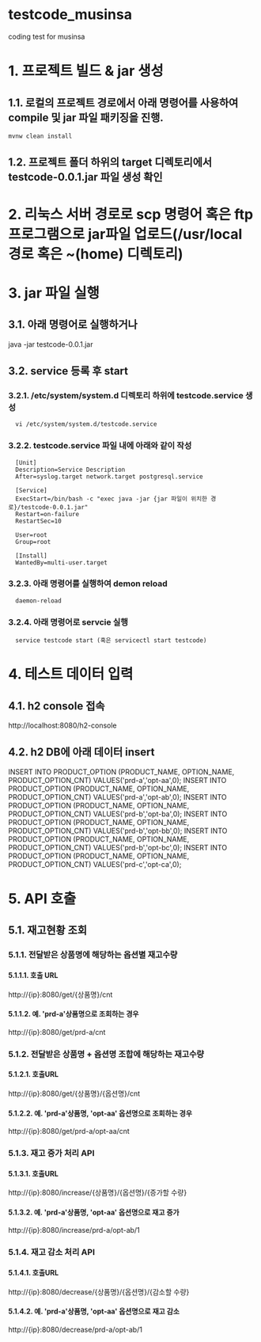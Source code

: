 # testcode_musinsa
coding test for musinsa


# 1. 프로젝트 빌드 & jar 생성
## 1.1. 로컬의 프로젝트 경로에서 아래 명령어를 사용하여 compile 및 jar 파일 패키징을 진행.

  ```
  mvnw clean install
  ```

## 1.2. 프로젝트 폴더 하위의 target 디렉토리에서 testcode-0.0.1.jar 파일 생성 확인

# 2. 리눅스 서버 경로로 scp 명령어 혹은 ftp 프로그램으로 jar파일 업로드(/usr/local 경로 혹은 ~(home) 디렉토리)

# 3. jar 파일 실행
## 3.1. 아래 명령어로 실행하거나

  java -jar testcode-0.0.1.jar


## 3.2. service 등록 후 start

### 3.2.1. /etc/system/system.d 디렉토리 하위에 testcode.service 생성

      vi /etc/system/system.d/testcode.service


### 3.2.2. testcode.service 파일 내에 아래와 같이 작성

      [Unit]
      Description=Service Description
      After=syslog.target network.target postgresql.service
      
      [Service]
      ExecStart=/bin/bash -c "exec java -jar {jar 파일이 위치한 경로}/testcode-0.0.1.jar"
      Restart=on-failure
      RestartSec=10
      
      User=root
      Group=root
      
      [Install]
      WantedBy=multi-user.target

      
### 3.2.3. 아래 명령어를 실행하여 demon reload

      daemon-reload

### 3.2.4. 아래 명령어로 servcie 실행

      service testcode start (혹은 servicectl start testcode)

# 4. 테스트 데이터 입력
## 4.1. h2 console 접속

  http://localhost:8080/h2-console


## 4.2. h2 DB에 아래 데이터 insert

  INSERT INTO PRODUCT_OPTION (PRODUCT_NAME, OPTION_NAME, PRODUCT_OPTION_CNT) VALUES('prd-a','opt-aa',0);
  INSERT INTO PRODUCT_OPTION (PRODUCT_NAME, OPTION_NAME, PRODUCT_OPTION_CNT) VALUES('prd-a','opt-ab',0);
  INSERT INTO PRODUCT_OPTION (PRODUCT_NAME, OPTION_NAME, PRODUCT_OPTION_CNT) VALUES('prd-b','opt-ba',0);
  INSERT INTO PRODUCT_OPTION (PRODUCT_NAME, OPTION_NAME, PRODUCT_OPTION_CNT) VALUES('prd-b','opt-bb',0);
  INSERT INTO PRODUCT_OPTION (PRODUCT_NAME, OPTION_NAME, PRODUCT_OPTION_CNT) VALUES('prd-b','opt-bc',0);
  INSERT INTO PRODUCT_OPTION (PRODUCT_NAME, OPTION_NAME, PRODUCT_OPTION_CNT) VALUES('prd-c','opt-ca',0);


# 5. API 호출
## 5.1. 재고현황 조회
### 5.1.1. 전달받은 상품명에 해당하는 옵션별 재고수량
#### 5.1.1.1. 호출 URL 

  http://{ip}:8080/get/{상품명}/cnt

#### 5.1.1.2. 예. 'prd-a'상품명으로 조회하는 경우

  http://{ip}:8080/get/prd-a/cnt
 

### 5.1.2. 전달받은 상품명 + 옵션명 조합에 해당하는 재고수량
#### 5.1.2.1. 호출URL

  http://{ip}:8080/get/{상품명}/{옵션명}/cnt

#### 5.1.2.2. 예. 'prd-a'상품명, 'opt-aa' 옵션명으로 조회하는 경우

  http://{ip}:8080/get/prd-a/opt-aa/cnt


### 5.1.3. 재고 증가 처리 API
#### 5.1.3.1. 호출URL

  http://{ip}:8080/increase/{상품명}/{옵션명}/{증가할 수량}

#### 5.1.3.2. 예. 'prd-a'상품명, 'opt-aa' 옵션명으로 재고 증가

  http://{ip}:8080/increase/prd-a/opt-ab/1


### 5.1.4. 재고 감소 처리 API
#### 5.1.4.1. 호출URL

  http://{ip}:8080/decrease/{상품명}/{옵션명}/{감소할 수량}

#### 5.1.4.2. 예. 'prd-a'상품명, 'opt-aa' 옵션명으로 재고 감소

  http://{ip}:8080/decrease/prd-a/opt-ab/1

